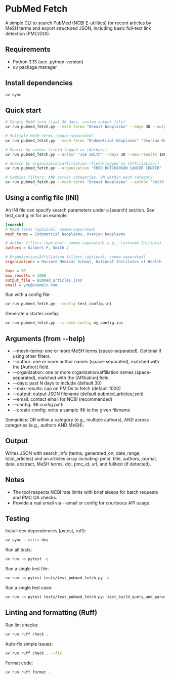 # PubMed Fetch

A simple CLI to search PubMed (NCBI E-utilities) for recent articles by MeSH terms and export structured JSON, including basic full-text link detection (PMC/DOI).

## Requirements
- Python 3.13 (see .python-version)
- uv package manager

## Install dependencies
```bash
uv sync
```

## Quick start
```bash
# Single MeSH term (last 30 days, custom output file)
uv run pubmed_fetch.py --mesh-terms "Breast Neoplasms" --days 30 --output breast-cancer-articles.json

# Multiple MeSH terms (space-separated)
uv run pubmed_fetch.py --mesh-terms "Endometrial Neoplasms" "Ovarian Neoplasms" --days 30 --output gyn-cancers.json

# Search by author (field-tagged as [Author])
uv run pubmed_fetch.py --author "Joe Smith" --days 30 --max-results 100

# Search by organization/affiliation (field-tagged as [Affiliation])
uv run pubmed_fetch.py --organization "FRED HUTCHINSON CANCER CENTER" --days 365

# Combine filters: AND across categories, OR within each category
uv run pubmed_fetch.py --mesh-terms "Breast Neoplasms" --author "Smith J" "Lee K" --organization "NIH" --days 90 --max-results 50 --email you@example.com
```

## Using a config file (INI)
An INI file can specify search parameters under a [search] section. See test_config.ini for an example.
```ini
[search]
# MeSH terms (optional; comma-separated)
mesh_terms = Endometrial Neoplasms, Ovarian Neoplasms

# Author filters (optional; comma-separated; e.g., Lastname Initials)
authors = Gilbert P, Smith J

# Organization/Affiliation filters (optional; comma-separated)
organizations = Harvard Medical School, National Institutes of Health

days = 30
max_results = 1000
output_file = pubmed_articles.json
email = you@example.com
```
Run with a config file:
```bash
uv run pubmed_fetch.py --config test_config.ini
```
Generate a starter config:
```bash
uv run pubmed_fetch.py --create-config my_config.ini
```

## Arguments (from --help)
- --mesh-terms: one or more MeSH terms (space-separated). Optional if using other filters.
- --author: one or more author names (space-separated), matched with the [Author] field.
- --organization: one or more organization/affiliation names (space-separated), matched with the [Affiliation] field.
- --days: past N days to include (default 30)
- --max-results: cap on PMIDs to fetch (default 1000)
- --output: output JSON filename (default pubmed_articles.json)
- --email: contact email for NCBI (recommended)
- --config: INI config path
- --create-config: write a sample INI to the given filename

Semantics: OR within a category (e.g., multiple authors), AND across categories (e.g., authors AND MeSH).

## Output
Writes JSON with search_info (terms, generated_on, date_range, total_articles) and an articles array including: pmid, title, authors, journal, date, abstract, MeSH terms, doi, pmc_id, url, and fulltext (if detected).

## Notes
- The tool respects NCBI rate limits with brief sleeps for batch requests and PMC OA checks.
- Provide a real email via --email or config for courteous API usage.

## Testing
Install dev dependencies (pytest, ruff):
```bash
uv sync --extra dev
```
Run all tests:
```bash
uv run -m pytest -q
```
Run a single test file:
```bash
uv run -m pytest tests/test_pubmed_fetch.py -q
```
Run a single test case:
```bash
uv run -m pytest tests/test_pubmed_fetch.py::test_build_query_and_params -q
```

## Linting and formatting (Ruff)
Run lint checks:
```bash
uv run ruff check .
```
Auto-fix simple issues:
```bash
uv run ruff check . --fix
```
Format code:
```bash
uv run ruff format .
```
